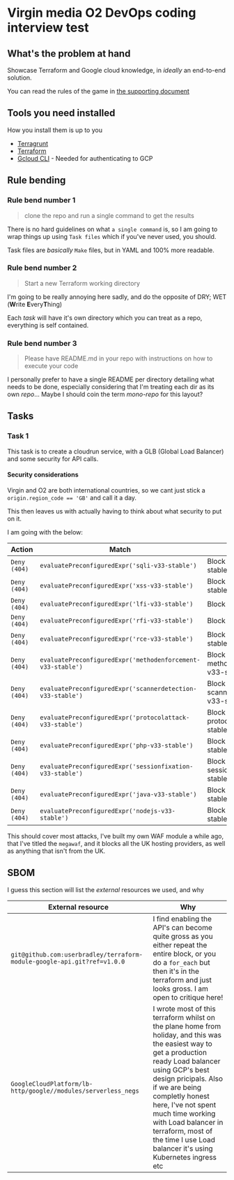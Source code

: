 # Virgin media O2 DevOps coding interview test

## What's the problem at hand

Showcase Terraform and Google cloud knowledge, in _ideally_ an end-to-end solution.

You can read the rules of the game in [the supporting document](test.md)

## Tools you need installed

How you install them is up to you

* [Terragrunt](https://github.com/warrensbox/tgswitch)
* [Terraform](https://tfswitch.warrensbox.com/Install/)
* [Gcloud CLI](https://cloud.google.com/sdk/docs/install) - Needed for authenticating to GCP


## Rule bending

### Rule bend number 1

> clone the repo and run a single command to get the results

There is no hard guidelines on what `a single command` is, so I am going to wrap things up using `Task files` which if you've never used, you should.

Task files are _basically_ `Make` files, but in YAML and 100% more readable.

### Rule bend number 2

> Start a new Terraform working directory

I'm going to be really annoying here sadly, and do the opposite of DRY; WET (**W**rite **E**very**T**hing)

Each _task_ will have it's own directory which you can treat as a repo, everything is self contained.

### Rule bend number 3

> Please have README.md in your repo with instructions on how to execute your code

I personally prefer to have a single README per directory detailing what needs to be done, especially considering that I'm
treating each dir as its own _repo_... Maybe I should coin the term _mono-repo_ for this layout?

## Tasks

### Task 1

This task is to create a cloudrun service, with a GLB (Global Load Balancer) and some security for API calls.

#### Security considerations

Virgin and O2 are both international countries, so we cant just stick a `origin.region_code == 'GB'` and call it a day.

This then leaves us with actually having to think about what security to put on it.

I am going with the below:


| Action       | Match                                                       | Type                               |
|--------------|-------------------------------------------------------------|------------------------------------|
| `Deny (404)` | `evaluatePreconfiguredExpr('sqli-v33-stable')`              | Block sqli-v33-stable              |
| `Deny (404)` | `evaluatePreconfiguredExpr('xss-v33-stable')`               | Block xss-v33-stable               |
| `Deny (404)` | `evaluatePreconfiguredExpr('lfi-v33-stable')`               | Block lfi-v33-stable               |
| `Deny (404)` | `evaluatePreconfiguredExpr('rfi-v33-stable')`               | Block rfi-v33-stable               |
| `Deny (404)` | `evaluatePreconfiguredExpr('rce-v33-stable')`               | Block rce-v33-stable               |
| `Deny (404)` | `evaluatePreconfiguredExpr('methodenforcement-v33-stable')` | Block methodenforcement-v33-stable |
| `Deny (404)` | `evaluatePreconfiguredExpr('scannerdetection-v33-stable')`  | Block scannerdetection-v33-stable  |
| `Deny (404)` | `evaluatePreconfiguredExpr('protocolattack-v33-stable')`    | Block protocolattack-v33-stable    |
| `Deny (404)` | `evaluatePreconfiguredExpr('php-v33-stable')`               | Block php-v33-stable               |
| `Deny (404)` | `evaluatePreconfiguredExpr('sessionfixation-v33-stable')`   | Block sessionfixation-v33-stable   |
| `Deny (404)` | `evaluatePreconfiguredExpr('java-v33-stable')`              | Block java-v33-stable              |
| `Deny (404)` | `evaluatePreconfiguredExpr('nodejs-v33-stable')`            | Block nodejs-v33-stable            |

This should cover most attacks, I've built my own WAF module a while ago, that I've titled the `megawaf`, and it blocks all the
UK hosting providers, as well as anything that isn't from the UK. <!-- If you want access to that one, hire me -->

## SBOM

I guess this section will list the _external_ resources we used, and why

| External resource                                                       | Why                                                                                                                                                                                                                                                                                                                                                                |
|-------------------------------------------------------------------------|--------------------------------------------------------------------------------------------------------------------------------------------------------------------------------------------------------------------------------------------------------------------------------------------------------------------------------------------------------------------|
| `git@github.com:userbradley/terraform-module-google-api.git?ref=v1.0.0` | I find enabling the API's can become quite gross as you either repeat the entire block, or you do a `for_each` but then it's in the terraform and just looks gross. I am open to critique here!                                                                                                                                                                    |
| `GoogleCloudPlatform/lb-http/google//modules/serverless_negs`           | I wrote most of this terraform whilst on the plane home from holiday, and this was the easiest way to get a production ready Load balancer using GCP's best design pricipals. Also if we are being completly honest here, I've not spent much time working with Load balancer in terraform, most of the time I use Load balancer it's using Kubernetes ingress etc |
